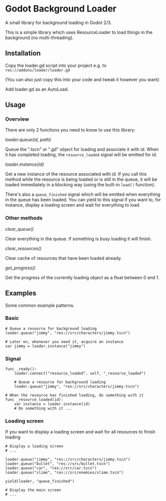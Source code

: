 # Godot Background Loader

A small library for background loading in Godot 2/3.

This is a simple library which uses ResourceLoader to load things in the background (no multi-threading).

## Installation

Copy the loader.gd script into your project e.g. to `res://addons/loader/loader.gd`

(You can also just copy this into your code and tweak it however you want)

Add loader.gd as an AutoLoad.

## Usage

### Overview

There are only 2 functions you need to know to use this library:

*loader.queue(id, path)*

Queue the ".tscn" or ".gd" object for loading and associate it with _id_.
When it has completed loading, the `resource_loaded` signal will be emitted for _id_.

*loader.instance(id)*

Get a new instance of the resource associated with _id_.
If you call this method while the resource is being loaded or is still in the queue,
it will be loaded immediately in a blocking way (using the built-in `load()` function).

There's also a `queue_finished` signal which will be emitted when everything in the queue has been loaded.
You can yield to this signal if you want to, for instance, display a loading screen and wait for everything to load.

### Other methods

*clear_queue()*

Clear everything in the queue. If something is busy loading it will finish.

*clear_resources()*

Clear cache of resources that have been loaded already.

*get_progress()*

Get the progress of the currently loading object as a float between 0 and 1.

## Examples

Some common example patterns.

### Basic

```
# Queue a resource for background loading
loader.queue("jimmy", "res://src/characters/jimmy.tscn")

# Later on, whenever you need it, acquire an instance
var jimmy = loader.instance("jimmy")
```

### Signal

```
func _ready():
    loader.connect("resource_loaded", self, "_resource_loaded")

    # Queue a resource for background loading
    loader.queue("jimmy", "res://src/characters/jimmy.tscn")

# When the resource has finished loading, do something with it
func _resource_loaded(id):
    var instance = loader.instance(id)
    # Do something with it ...
```

### Loading screen

If you want to display a loading screen and wait for all resources to finish loading

```
# Display a loading screen
# ...

loader.queue("jimmy", "res://src/characters/jimmy.tscn")
loader.queue("bullet", "res://src/bullet.tscn")
loader.queue("car", "res://src/car.tscn")
loader.queue("slime", "res://src/enemies/slime.tscn")

yield(loader, "queue_finished")

# Display the main screen
# ...
```
